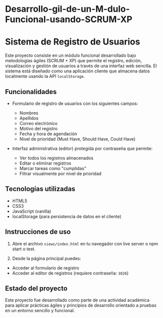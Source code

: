 # Desarrollo-gil-de-un-M-dulo-Funcional-usando-SCRUM-XP

# Sistema de Registro de Usuarios

Este proyecto consiste en un módulo funcional desarrollado bajo metodologías ágiles (SCRUM + XP) que permite el registro, edición, visualización y gestión de usuarios a través de una interfaz web sencilla. El sistema está diseñado como una aplicación cliente que almacena datos localmente usando la API `localStorage`.

## Funcionalidades

- Formulario de registro de usuarios con los siguientes campos:
  - Nombres
  - Apellidos
  - Correo electrónico
  - Motivo del registro
  - Fecha y hora de agendación
  - Nivel de prioridad (Must Have, Should Have, Could Have)

- Interfaz administrativa (editor) protegida por contraseña que permite:
  - Ver todos los registros almacenados
  - Editar o eliminar registros
  - Marcar tareas como "cumplidas"
  - Filtrar visualmente por nivel de prioridad

## Tecnologías utilizadas

- HTML5
- CSS3
- JavaScript (vanilla)
- localStorage (para persistencia de datos en el cliente)

## Instrucciones de uso

1. Abre el archivo `views/index.html` en tu navegador con live server o npm start o test.

2. Desde la página principal puedes:
- Acceder al formulario de registro
- Acceder al editor de registros (requiere contraseña: `1026`)


## Estado del proyecto

Este proyecto fue desarrollado como parte de una actividad académica para aplicar prácticas ágiles y principios de desarrollo orientado a pruebas en un entorno sencillo y funcional.


